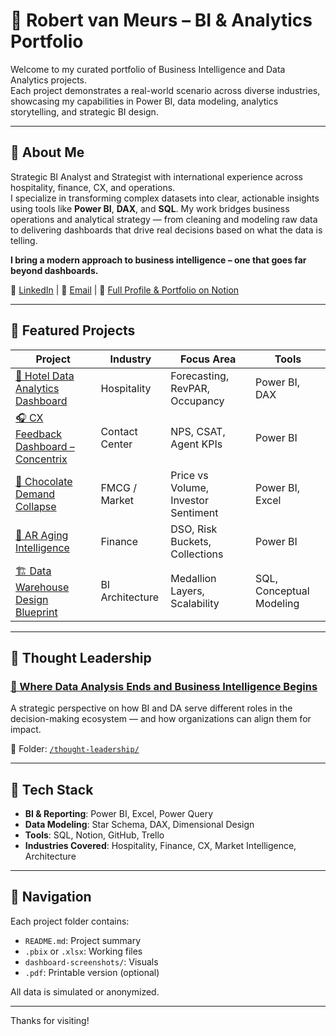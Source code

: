
# 👋 Robert van Meurs – BI & Analytics Portfolio

Welcome to my curated portfolio of Business Intelligence and Data Analytics projects.  
Each project demonstrates a real-world scenario across diverse industries, showcasing my capabilities in Power BI, data modeling, analytics storytelling, and strategic BI design.

---

## 🧭 About Me

Strategic BI Analyst and Strategist with international experience across hospitality, finance, CX, and operations.  
I specialize in transforming complex datasets into clear, actionable insights using tools like **Power BI**, **DAX**, and **SQL**. 
My work bridges business operations and analytical strategy — from cleaning and modeling raw data to delivering dashboards that drive real decisions based on what the data is telling. 

**I bring a modern approach to business intelligence – one that goes far beyond dashboards.**

🔗 [LinkedIn](https://www.linkedin.com/) | 📧 [Email](mailto:rvm97@yahoo.com) | 📄 [Full Profile & Portfolio on Notion](https://robertvm.addpotion.com/)

---

## 🚀 Featured Projects

| Project | Industry | Focus Area | Tools |
|--------|----------|------------|-------|
| [🏨 Hotel Data Analytics Dashboard](./hotel-dashboard/) | Hospitality | Forecasting, RevPAR, Occupancy | Power BI, DAX |
| [🎧 CX Feedback Dashboard – Concentrix](./concentrix-cx-feedback/) | Contact Center | NPS, CSAT, Agent KPIs | Power BI |
| [🍫 Chocolate Demand Collapse](./chocolate-demand/) | FMCG / Market | Price vs Volume, Investor Sentiment | Power BI, Excel |
| [📄 AR Aging Intelligence](./ar-aging/) | Finance | DSO, Risk Buckets, Collections | Power BI |
| [🏗️ Data Warehouse Design Blueprint](./data-warehouse-design/) | BI Architecture | Medallion Layers, Scalability | SQL, Conceptual Modeling |

---

## 🧠 Thought Leadership

### [📘 Where Data Analysis Ends and Business Intelligence Begins](./thought-leadership/Where_Data_Analysis_Ends_BI_Begins.pdf)

A strategic perspective on how BI and DA serve different roles in the decision-making ecosystem — and how organizations can align them for impact.

📁 Folder: [`/thought-leadership/`](./thought-leadership/)

---

## 🧰 Tech Stack

- **BI & Reporting**: Power BI, Excel, Power Query  
- **Data Modeling**: Star Schema, DAX, Dimensional Design  
- **Tools**: SQL, Notion, GitHub, Trello  
- **Industries Covered**: Hospitality, Finance, CX, Market Intelligence, Architecture

---

## 📌 Navigation

Each project folder contains:
- `README.md`: Project summary  
- `.pbix` or `.xlsx`: Working files  
- `dashboard-screenshots/`: Visuals  
- `.pdf`: Printable version (optional)

All data is simulated or anonymized.

---

Thanks for visiting!
